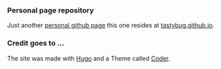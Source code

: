 ### Personal page repository

Just another [personal github page](https://pages.github.com/) this one resides at [tastybug.github.io](http://tastybug.github.io).

### Credit goes to ...

The site was made with [Hugo](https://gohugo.io/) and a Theme called [Coder](https://github.com/luizdepra/hugo-coder/).
